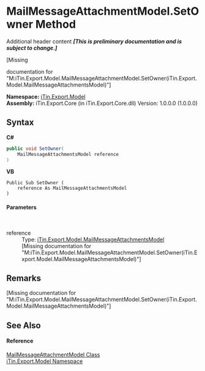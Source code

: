 # MailMessageAttachmentModel.SetOwner Method 
Additional header content _**\[This is preliminary documentation and is subject to change.\]**_

\[Missing <summary> documentation for "M:iTin.Export.Model.MailMessageAttachmentModel.SetOwner(iTin.Export.Model.MailMessageAttachmentsModel)"\]

**Namespace:**&nbsp;<a href="ef57ffcc-e95e-b212-5a46-9aa6f5a3511f">iTin.Export.Model</a><br />**Assembly:**&nbsp;iTin.Export.Core (in iTin.Export.Core.dll) Version: 1.0.0.0 (1.0.0.0)

## Syntax

**C#**<br />
``` C#
public void SetOwner(
	MailMessageAttachmentsModel reference
)
```

**VB**<br />
``` VB
Public Sub SetOwner ( 
	reference As MailMessageAttachmentsModel
)
```


#### Parameters
&nbsp;<dl><dt>reference</dt><dd>Type: <a href="e2fa085d-a996-60d4-2884-55a3261aa6a9">iTin.Export.Model.MailMessageAttachmentsModel</a><br />\[Missing <param name="reference"/> documentation for "M:iTin.Export.Model.MailMessageAttachmentModel.SetOwner(iTin.Export.Model.MailMessageAttachmentsModel)"\]</dd></dl>

## Remarks
\[Missing <remarks> documentation for "M:iTin.Export.Model.MailMessageAttachmentModel.SetOwner(iTin.Export.Model.MailMessageAttachmentsModel)"\]

## See Also


#### Reference
<a href="49cc7504-5e04-f686-6339-8189ba84f822">MailMessageAttachmentModel Class</a><br /><a href="ef57ffcc-e95e-b212-5a46-9aa6f5a3511f">iTin.Export.Model Namespace</a><br />